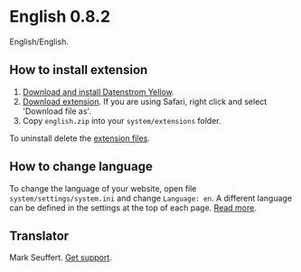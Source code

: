 English 0.8.2
=============
English/English.

## How to install extension

1. [Download and install Datenstrom Yellow](https://github.com/datenstrom/yellow/).
2. [Download extension](https://github.com/datenstrom/yellow-extensions/raw/master/zip/english.zip). If you are using Safari, right click and select 'Download file as'.
3. Copy `english.zip` into your `system/extensions` folder.

To uninstall delete the [extension files](update.ini).

## How to change language

To change the language of your website, open file `system/settings/system.ini` and change `Language: en`. A different language can be defined in the settings at the top of each page. [Read more](https://developers.datenstrom.se/help/adjusting-system#system-settings).

## Translator

Mark Seuffert. [Get support](https://developers.datenstrom.se/help/support).
